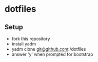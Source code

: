 # dotfiles

## Setup
- fork this repository
- install yadm
- yadm clone git@github.com:<username>/dotfiles
- answer 'y' when prompted for bootstrap
